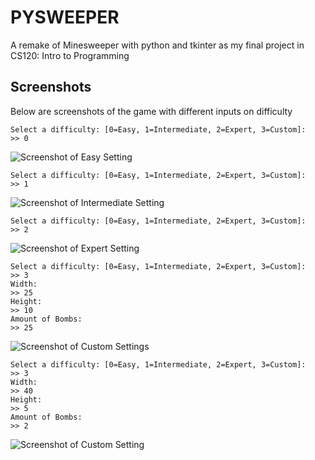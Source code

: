 # PYSWEEPER
A remake of Minesweeper with python and tkinter as my final project in CS120: Intro to Programming

## Screenshots
Below are screenshots of the game with different inputs on difficulty

```
Select a difficulty: [0=Easy, 1=Intermediate, 2=Expert, 3=Custom]:
>> 0
```

![Screenshot of Easy Setting](https://i.imgur.com/HJjv7t3.png)

```
Select a difficulty: [0=Easy, 1=Intermediate, 2=Expert, 3=Custom]:
>> 1
```

![Screenshot of Intermediate Setting](https://i.imgur.com/BpoGWvf.png)

```
Select a difficulty: [0=Easy, 1=Intermediate, 2=Expert, 3=Custom]:
>> 2
```

![Screenshot of Expert Setting](https://i.imgur.com/U3N2XKH.png)

```
Select a difficulty: [0=Easy, 1=Intermediate, 2=Expert, 3=Custom]:
>> 3
Width:
>> 25
Height:
>> 10
Amount of Bombs:
>> 25
```

![Screenshot of Custom Settings](https://i.imgur.com/x5zxE5U.png)

```
Select a difficulty: [0=Easy, 1=Intermediate, 2=Expert, 3=Custom]:
>> 3
Width:
>> 40
Height:
>> 5
Amount of Bombs:
>> 2
```

![Screenshot of Custom Setting](https://i.imgur.com/R67KHIa.png)
